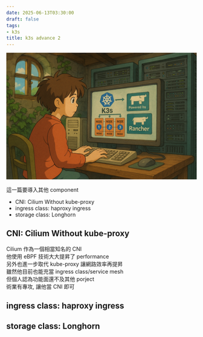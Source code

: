 ```yaml
---
date: 2025-06-13T03:30:00
draft: false
tags:
- k3s
title: k3s advance 2
---
```

![alt](images/banner.png)  

<!--more-->
這一篇要導入其他 component  
- CNI: Cilium Without kube-proxy 
- ingress class: haproxy ingress 
- storage class: Longhorn


## CNI: Cilium Without kube-proxy 
Cilium 作為一個相當知名的 CNI  
他使用 eBPF 技術大大提昇了 performance  
另外也進一步取代 kube-proxy  讓網路效率再提昇  
雖然他目前也能充當 ingress class/service mesh  
但個人認為功能面還不及其他 porject  
術業有專攻, 讓他當 CNI 即可

## ingress class: haproxy ingress 
## storage class: Longhorn